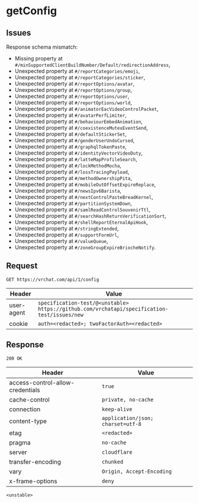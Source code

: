 # getConfig

## Issues
Response schema mismatch:
* Missing property at ``#/minSupportedClientBuildNumber/Default/redirectionAddress``,
* Unexpected property at ``#/reportCategories/emoji``,
* Unexpected property at ``#/reportCategories/sticker``,
* Unexpected property at ``#/reportOptions/avatar``,
* Unexpected property at ``#/reportOptions/group``,
* Unexpected property at ``#/reportOptions/user``,
* Unexpected property at ``#/reportOptions/world``,
* Unexpected property at ``#/animatorEacVideoControlPacket``,
* Unexpected property at ``#/avatarPerfLimiter``,
* Unexpected property at ``#/behaviourEmbedAnimation``,
* Unexpected property at ``#/coexistenceMutexEventSend``,
* Unexpected property at ``#/defaultStickerSet``,
* Unexpected property at ``#/genderUserUndoCursed``,
* Unexpected property at ``#/graphqlTokenPaste``,
* Unexpected property at ``#/identityVectorVideoDuty``,
* Unexpected property at ``#/latteMapProfileSearch``,
* Unexpected property at ``#/lockMethodMocha``,
* Unexpected property at ``#/lossTracingPayload``,
* Unexpected property at ``#/methodOwnershipPita``,
* Unexpected property at ``#/mobileOutOffsetExpireReplace``,
* Unexpected property at ``#/newsIpv6Barista``,
* Unexpected property at ``#/nextControlPasteBreadKernel``,
* Unexpected property at ``#/partitionSystemDown``,
* Unexpected property at ``#/samlReadControlSouvenirTtl``,
* Unexpected property at ``#/searchHashReturnVerificationSort``,
* Unexpected property at ``#/shellReportEternalApiHook``,
* Unexpected property at ``#/stringExtended``,
* Unexpected property at ``#/supportFormUrl``,
* Unexpected property at ``#/valueQueue``,
* Unexpected property at ``#/zoneGroupExpireBriocheNotify``.
## Request
`GET https://vrchat.com/api/1/config`

| Header | Value |
| ------ | ----- |
| user-agent | `specification-test/@<unstable> https://github.com/vrchatapi/specification-test/issues/new` |
| cookie | `auth=<redacted>; twoFactorAuth=<redacted>` |


## Response
`200 OK`

| Header | Value |
| ------ | ----- |
| access-control-allow-credentials | `true` |
| cache-control | `private, no-cache` |
| connection | `keep-alive` |
| content-type | `application/json; charset=utf-8` |
| etag | `<redacted>` |
| pragma | `no-cache` |
| server | `cloudflare` |
| transfer-encoding | `chunked` |
| vary | `Origin, Accept-Encoding` |
| x-frame-options | `deny` |

```jsonc
<unstable>
```
